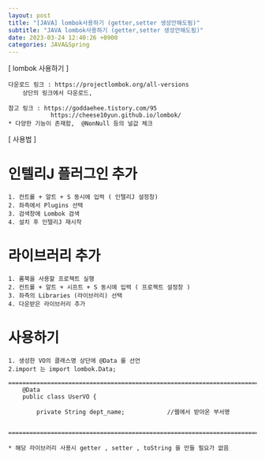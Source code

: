 ```yaml
---
layout: post
title: "[JAVA] lombok사용하기 (getter,setter 생성안해도됨)"
subtitle: "JAVA lombok사용하기 (getter,setter 생성안해도됨)"
date: 2023-03-24 12:40:26 +0900
categories: JAVA&Spring
---
```

[ lombok 사용하기 ]
	
	다운로드 링크 : https://projectlombok.org/all-versions
		상단의 링크에서 다운로드,

	참고 링크 : https://goddaehee.tistory.com/95
				https://cheese10yun.github.io/lombok/
	* 다양한 기능이 존재함,  @NonNull 등의 널값 체크


[ 사용법 ]


# 인텔리J 플러그인 추가
	
	1. 컨트롤 + 알트 + S 동시에 입력 ( 인텔리J 설정창)
	2. 좌측에서 Plugins 선택
	3. 검색창에 Lombok 검색
	4. 설치 후 인텔리J 재시작
	


# 라이브러리 추가
	1. 롬북을 사용할 프로젝트 실행
	2. 컨트롤 + 알트 + 시프트 + S 동시에 입력 ( 프로젝트 설정창 )
	3. 좌측의 Libraries (라이브러리) 선택
	4. 다운받은 라이브러리 추가


# 사용하기

	1. 생성한 VO의 클래스명 상단에 @Data 를 선언
	2.import 는 import lombok.Data;
	
	=====================================================================================================================================================
		@Data
		public class UserVO {

			private String dept_name;            //웹에서 받아온 부서명


	=====================================================================================================================================================

	* 해당 라이브러리 사용시 getter , setter , toString 을 만들 필요가 없음







                                                                                                                                                                                                                                                                                                                                                                                                                                                                                                                                                                                                                                                                                                                                                                                                                                                                                  
